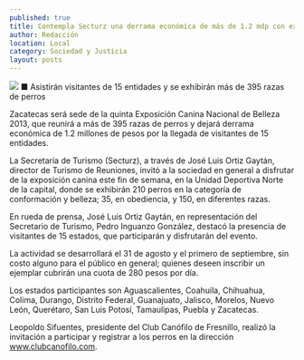 ```yaml
---
published: true
title: Contempla Secturz una derrama económica de más de 1.2 mdp con exposición canina
author: Redacción
location: Local
category: Sociedad y Justicia
layout: posts
---
```


![](http://i.imgur.com/qs4DUkkm.jpg)
■ Asistirán visitantes de 15 entidades y se exhibirán más de 395 razas de perros

Zacatecas será sede de la quinta Exposición Canina Nacional de Belleza 2013, que reunirá a más de 395 razas de perros y dejará derrama económica de 1.2 millones de pesos por la llegada de visitantes de 15 entidades.

La Secretaría de Turismo (Secturz), a través de José Luis Ortiz Gaytán, director de Turismo de Reuniones, invitó a la sociedad en general a disfrutar de la exposición canina este fin de semana, en la Unidad Deportiva Norte de la capital, donde se exhibirán 210 perros en la categoría de conformación y belleza; 35, en obediencia, y 150, en diferentes razas.

En rueda de prensa, José Luis Ortiz Gaytán, en representación del Secretario de Turismo, Pedro Inguanzo González, destacó la presencia de visitantes de 15 estados, que participarán y disfrutarán del evento.

La actividad se desarrollará el 31 de agosto y el primero de septiembre, sin costo alguno para el público en general; quienes deseen inscribir un ejemplar cubrirán una cuota de 280 pesos por día.

Los estados participantes son Aguascalientes, Coahuila, Chihuahua, Colima, Durango, Distrito Federal, Guanajuato, Jalisco, Morelos, Nuevo León, Querétaro, San Luis Potosí, Tamaulipas, Puebla y Zacatecas.

Leopoldo Sifuentes, presidente del Club Canófilo de Fresnillo, realizó la invitación a participar y registrar a los perros en la dirección www.clubcanofilo.com.
